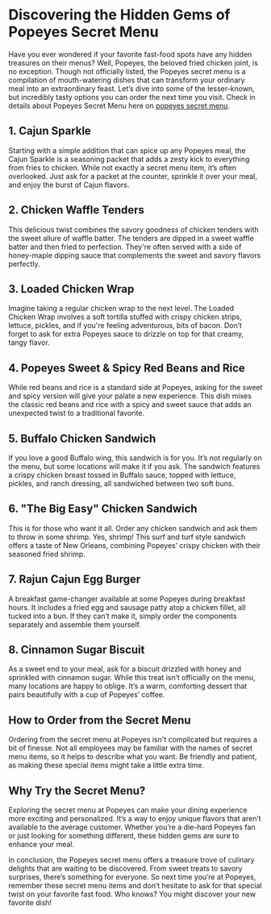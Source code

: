 # Discovering the Hidden Gems of Popeyes Secret Menu

Have you ever wondered if your favorite fast-food spots have any hidden treasures on their menus? Well, Popeyes, the beloved fried chicken joint, is no exception. Though not officially listed, the Popeyes secret menu is a compilation of mouth-watering dishes that can transform your ordinary meal into an extraordinary feast. Let’s dive into some of the lesser-known, but incredibly tasty options you can order the next time you visit. Check in details about Popeyes Secret Menu here on [popeyes secret menu](http://popeyesmenuinfo.com).

## 1. **Cajun Sparkle**
Starting with a simple addition that can spice up any Popeyes meal, the Cajun Sparkle is a seasoning packet that adds a zesty kick to everything from fries to chicken. While not exactly a secret menu item, it’s often overlooked. Just ask for a packet at the counter, sprinkle it over your meal, and enjoy the burst of Cajun flavors.

## 2. **Chicken Waffle Tenders**
This delicious twist combines the savory goodness of chicken tenders with the sweet allure of waffle batter. The tenders are dipped in a sweet waffle batter and then fried to perfection. They're often served with a side of honey-maple dipping sauce that complements the sweet and savory flavors perfectly.

## 3. **Loaded Chicken Wrap**
Imagine taking a regular chicken wrap to the next level. The Loaded Chicken Wrap involves a soft tortilla stuffed with crispy chicken strips, lettuce, pickles, and if you're feeling adventurous, bits of bacon. Don’t forget to ask for extra Popeyes sauce to drizzle on top for that creamy, tangy flavor.

## 4. **Popeyes Sweet & Spicy Red Beans and Rice**
While red beans and rice is a standard side at Popeyes, asking for the sweet and spicy version will give your palate a new experience. This dish mixes the classic red beans and rice with a spicy and sweet sauce that adds an unexpected twist to a traditional favorite.

## 5. **Buffalo Chicken Sandwich**
If you love a good Buffalo wing, this sandwich is for you. It’s not regularly on the menu, but some locations will make it if you ask. The sandwich features a crispy chicken breast tossed in Buffalo sauce, topped with lettuce, pickles, and ranch dressing, all sandwiched between two soft buns.

## 6. **"The Big Easy" Chicken Sandwich**
This is for those who want it all. Order any chicken sandwich and ask them to throw in some shrimp. Yes, shrimp! This surf and turf style sandwich offers a taste of New Orleans, combining Popeyes’ crispy chicken with their seasoned fried shrimp.

## 7. **Rajun Cajun Egg Burger**
A breakfast game-changer available at some Popeyes during breakfast hours. It includes a fried egg and sausage patty atop a chicken fillet, all tucked into a bun. If they can’t make it, simply order the components separately and assemble them yourself.

## 8. **Cinnamon Sugar Biscuit**
As a sweet end to your meal, ask for a biscuit drizzled with honey and sprinkled with cinnamon sugar. While this treat isn’t officially on the menu, many locations are happy to oblige. It’s a warm, comforting dessert that pairs beautifully with a cup of Popeyes’ coffee.

## How to Order from the Secret Menu
Ordering from the secret menu at Popeyes isn't complicated but requires a bit of finesse. Not all employees may be familiar with the names of secret menu items, so it helps to describe what you want. Be friendly and patient, as making these special items might take a little extra time.

## Why Try the Secret Menu?
Exploring the secret menu at Popeyes can make your dining experience more exciting and personalized. It’s a way to enjoy unique flavors that aren’t available to the average customer. Whether you’re a die-hard Popeyes fan or just looking for something different, these hidden gems are sure to enhance your meal.

In conclusion, the Popeyes secret menu offers a treasure trove of culinary delights that are waiting to be discovered. From sweet treats to savory surprises, there’s something for everyone. So next time you’re at Popeyes, remember these secret menu items and don’t hesitate to ask for that special twist on your favorite fast food. Who knows? You might discover your new favorite dish!
